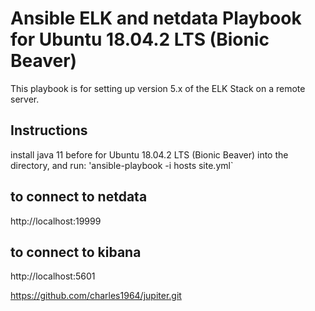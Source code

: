 # Ansible ELK and netdata Playbook for Ubuntu 18.04.2 LTS (Bionic Beaver)
This playbook is for setting up version 5.x of the ELK Stack on a remote server. 
 ## Instructions
install java 11 before for Ubuntu 18.04.2 LTS (Bionic Beaver)
into the directory, and run:
 'ansible-playbook -i hosts site.yml`
 ## to connect to netdata
 http://localhost:19999
 ## to connect to kibana
 http://localhost:5601

https://github.com/charles1964/jupiter.git
